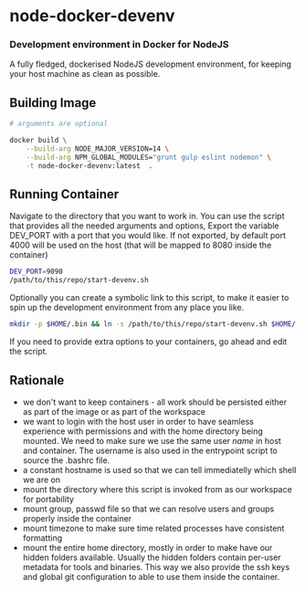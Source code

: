 # node-docker-devenv

### Development environment in Docker for NodeJS
A fully fledged, dockerised NodeJS development environment, for keeping your
host machine as clean as possible.

## Building Image
```bash
# arguments are optional

docker build \
    --build-arg NODE_MAJOR_VERSION=14 \
    --build-arg NPM_GLOBAL_MODULES="grunt gulp eslint nodemon" \
    -t node-docker-devenv:latest  .
```

## Running Container

Navigate to the directory that you want to work in.
You can use the script that provides all the needed arguments and options,
Export the variable DEV_PORT with a port that you would like. If not exported,
by default port 4000 will be used on the host (that will be mapped to 8080 inside the container)

```bash
DEV_PORT=9090
/path/to/this/repo/start-devenv.sh
```

Optionally you can create a symbolic link to this script, to make it easier to spin up the
development environment from any place you like.

```bash
mkdir -p $HOME/.bin && ln -s /path/to/this/repo/start-devenv.sh $HOME/.bin/nodejs-devenv
```

If you need to provide extra options to your containers, go ahead and edit the script.


## Rationale

 * we don't want to keep containers - all work should be persisted either as part of the image or as part of the workspace
 * we want to login with the host user in order to have seamless experience with permissions and with the home directory being mounted. We need to make sure we use the same user *name* in host and container.
 The username is also used in the entrypoint script to source the .bashrc file.
 * a constant hostname is used so that we can tell immediatelly which shell we are on
 * mount the directory where this script is invoked from as our workspace for portability
 * mount group, passwd file so that we can resolve users and groups properly inside the container
 * mount timezone to make sure time related processes have consistent formatting
 * mount the entire home directory, mostly in order to make have our hidden folders available. Usually the hidden folders contain per-user metadata for tools and binaries. This way we also provide the ssh keys and global git configuration to able to use them inside the container.
